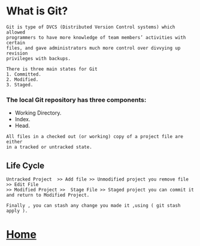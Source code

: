# What is Git?
``` 
Git is type of DVCS (Distributed Version Control systems) which allowed 
programmers to have more knowledge of team members’ activities with certain 
files, and gave administrators much more control over divvying up revision 
privileges with backups.

There is three main states for Git
1. Committed.
2. Modified.
3. Staged.
```
### The local Git repository has three components:

- Working Directory.
- Index.
- Head.

```
All files in a checked out (or working) copy of a project file are either 
in a tracked or untracked state.
```

## Life Cycle 
```
Untracked Project  >> Add file >> Unmodified project you remove file >> Edit File
>> Modified Project >>  Stage File >> Staged project you can commit it 
and return to Modified Project.
```

```
Finally , you can stash any change you made it ,using ( git stash apply ).
```
# [Home](https://malakmomani.github.io/reading-notes/code102/home)
